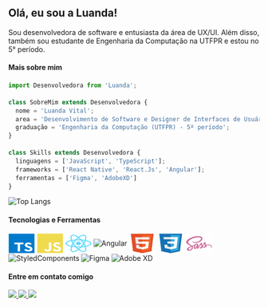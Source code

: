 
## Olá, eu sou a Luanda!

Sou desenvolvedora de software e entusiasta da área de UX/UI. Além disso, também sou estudante de Engenharia da Computação na UTFPR e estou no 5° período.

#### Mais sobre mim

```js
import Desenvolvedora from 'Luanda';

class SobreMim extends Desenvolvedora {
  nome = 'Luanda Vital';
  area = 'Desenvolvimento de Software e Designer de Interfaces de Usuário (UI)';
  graduação = 'Engenharia da Computação (UTFPR) - 5º período';
}

class Skills extends Desenvolvedora {
  linguagens = ['JavaScript', 'TypeScript'];
  frameworks = ['React Native', 'React.Js', 'Angular'];
  ferramentas = ['Figma', 'AdobeXD']
}
```
![Top Langs](https://github-readme-stats.vercel.app/api/top-langs/?username=luanda-vital&layout=compact&theme=nord)

#### Tecnologias e Ferramentas

<div style="display: inline_block;">
  <img align="center" alt="Ts" height="40" width="53" src="https://github.com/devicons/devicon/blob/master/icons/typescript/typescript-original.svg">
  <img align="center" alt="Js" height="40" width="53" src="https://raw.githubusercontent.com/devicons/devicon/master/icons/javascript/javascript-plain.svg">
  <img align="center" alt="React" height="40" width="53" src="https://raw.githubusercontent.com/devicons/devicon/master/icons/react/react-original.svg">
  <img align="center" alt="Angular" height="40" width="40" src="https://upload.wikimedia.org/wikipedia/commons/thumb/c/cf/Angular_full_color_logo.svg/250px-Angular_full_color_logo.svg.png">
  <img align="center" alt="HTML" height="40" width="53" src="https://raw.githubusercontent.com/devicons/devicon/master/icons/html5/html5-original.svg">
  <img align="center" alt="CSS" height="40" width="53" src="https://raw.githubusercontent.com/devicons/devicon/master/icons/css3/css3-original.svg">
  <img align="center" alt="SASS" height="40" width="53" src="https://github.com/devicons/devicon/blob/master/icons/sass/sass-original.svg">
  <img align="center" alt="StyledComponents" height="70" width="60" src="https://cubos.io/styled.6608fec9.png">
  <img align="center" alt="Figma" height="40" width="40" src="https://cdn-icons-png.flaticon.com/512/5968/5968705.png">
  <img align="center" alt="Adobe XD" height="40" width="40" src="https://upload.wikimedia.org/wikipedia/commons/thumb/c/c2/Adobe_XD_CC_icon.svg/2101px-Adobe_XD_CC_icon.svg.png">
</div>
  
#### Entre em contato comigo
 
<div> 
  <a href="https://www.instagram.com/luanda_vital/" target="_blank">
    <img src="https://img.shields.io/badge/-Instagram-%23E4405F?style=for-the-badge&logo=instagram&logoColor=white" target="_blank">
  </a>
  <a href = "mailto:luandavital@alunos.utfpr.edu.br">
    <img src="https://img.shields.io/badge/-Gmail-%23333?style=for-the-badge&logo=gmail&logoColor=white" target="_blank">
  </a>
  <a href="https://www.linkedin.com/in/luanda-vital/" target="_blank">
    <img src="https://img.shields.io/badge/-LinkedIn-%230077B5?style=for-the-badge&logo=linkedin&logoColor=white" target="_blank">
  </a> 
</div>
